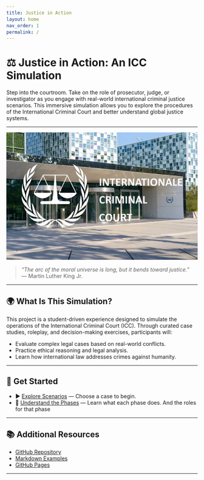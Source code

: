 ```yaml
---
title: Justice in Action
layout: home
nav_order: 1
permalink: /
---
```


# ⚖️ Justice in Action: An ICC Simulation

Step into the courtroom. Take on the role of prosecutor, judge, or investigator as you engage with real-world international criminal justice scenarios. This immersive simulation allows you to explore the procedures of the International Criminal Court and better understand global justice systems.

---

![ICC Banner](/assets/images/icc.jpeg)

> *“The arc of the moral universe is long, but it bends toward justice.”*  
> — Martin Luther King Jr.

---

## 🌍 What Is This Simulation?

This project is a student-driven experience designed to simulate the operations of the International Criminal Court (ICC). Through curated case studies, roleplay, and decision-making exercises, participants will:

- Evaluate complex legal cases based on real-world conflicts.
- Practice ethical reasoning and legal analysis.
- Learn how international law addresses crimes against humanity.

---

## 🚀 Get Started

- ▶️ [Explore Scenarios](/scenarios) — Choose a case to begin.
- 👥 [Understand the Phases](/phases) — Learn what each phase does. And the roles for that phase

---

## 📚 Additional Resources

- [GitHub Repository](https://github.com/McKrumpin/FoS-Project2/blob/main/scenarios/index.md)
- [Markdown Examples](https://github.com/just-the-docs/just-the-docs/blob/main/docs/index-test.md)
- [GitHub Pages](https://pages.github.com/)

---
